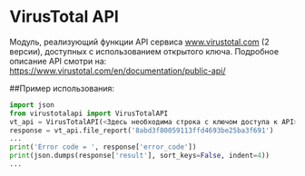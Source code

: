 # VirusTotal API
Модуль, реализующий функции API сервиса www.virustotal.com (2 версии), доступных с использованием открытого ключа.
Подробное описание API смотри на: https://www.virustotal.com/en/documentation/public-api/

##Пример использования:
```python
import json
from virustotalapi import VirusTotalAPI
vt_api = VirusTotalAPI(<Здесь необходима строка с ключом доступа к API>)
response = vt_api.file_report('8abd3f80059113ffd4693be25ba3f691')
...
print('Error code = ', response['error_code'])
print(json.dumps(response['result'], sort_keys=False, indent=4))
...
```
